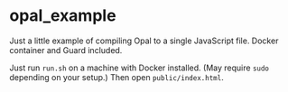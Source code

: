 opal_example
============

Just a little example of compiling Opal to a single JavaScript file.  Docker container and Guard included.

Just run `run.sh` on a machine with Docker installed.  (May require `sudo` depending on your setup.)  Then open `public/index.html`.
